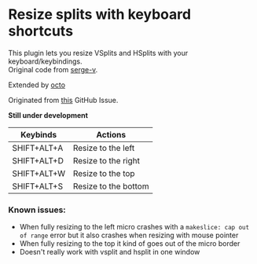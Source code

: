 # Resize splits with keyboard shortcuts

This plugin lets you resize VSplits and HSplits with your keyboard/keybindings.   
Original code from [serge-v](https://github.com/zyedidia/micro/issues/1807?notification_referrer_id=MDE4Ok5vdGlmaWNhdGlvblRocmVhZDEwNDYwNTg1MTI6NTk1Mjg1MTg%3D#issuecomment-949271218).  

Extended by [octo](https://github.com/zyedidia/micro/issues/1807?notification_referrer_id=MDE4Ok5vdGlmaWNhdGlvblRocmVhZDEwNDYwNTg1MTI6NTk1Mjg1MTg%3D#issuecomment-1907899274)  

Originated from [this](https://github.com/zyedidia/micro/issues/1807?notification_referrer_id=MDE4Ok5vdGlmaWNhdGlvblRocmVhZDEwNDYwNTg1MTI6NTk1Mjg1MTg%3D) GitHub Issue.  


**Still under development**  

| Keybinds    | Actions              |
|------------ | ---------------------|
| SHIFT+ALT+A | Resize to the left   |
| SHIFT+ALT+D | Resize to the right  |
| SHIFT+ALT+W | Resize to the top    |
| SHIFT+ALT+S | Resize to the bottom |


### Known issues:  
- When fully resizing to the left micro crashes with a `makeslice: cap out of range` error but it also crashes when resizing with mouse pointer    
- When fully resizing to the top it kind of goes out of the micro border
- Doesn't really work with vsplit and hsplit in one window   
